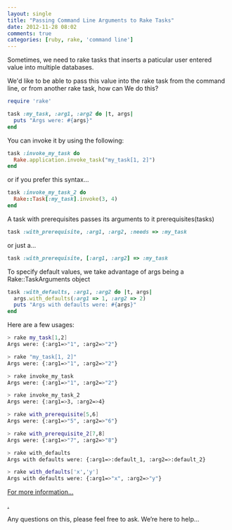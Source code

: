 ```yaml
---
layout: single
title: "Passing Command Line Arguments to Rake Tasks"
date: 2012-11-28 08:02
comments: true
categories: [ruby, rake, 'command line'] 
---
```

Sometimes, we need to rake tasks that inserts a paticular user entered value into multiple databases.

We'd like to be able to pass this value into the rake task from the command line, or from another rake task, how can We do this?


```ruby
require 'rake'

task :my_task, :arg1, :arg2 do |t, args|
  puts "Args were: #{args}"
end
```

You can invoke it by using the following:

```ruby
task :invoke_my_task do
  Rake.application.invoke_task("my_task[1, 2]")
end
```

or if you prefer this syntax...

```ruby
task :invoke_my_task_2 do
  Rake::Task[:my_task].invoke(3, 4)
end
```

A task with prerequisites passes its arguments to it prerequisites(tasks)

```ruby
task :with_prerequisite, :arg1, :arg2, :needs => :my_task
```

or just a...

```ruby
task :with_prerequisite, [:arg1, :arg2] => :my_task
```

To specify default values, we take advantage of args being a Rake::TaskArguments object

```ruby
task :with_defaults, :arg1, :arg2 do |t, args|
  args.with_defaults(:arg1 => 1, :arg2 => 2)
  puts "Args with defaults were: #{args}"
end
```

Here are a few usages:

```sh
> rake my_task[1,2]
Args were: {:arg1=>"1", :arg2=>"2"}

> rake "my_task[1, 2]"
Args were: {:arg1=>"1", :arg2=>"2"}

> rake invoke_my_task
Args were: {:arg1=>"1", :arg2=>"2"}

> rake invoke_my_task_2
Args were: {:arg1=>3, :arg2=>4}

> rake with_prerequisite[5,6]
Args were: {:arg1=>"5", :arg2=>"6"}

> rake with_prerequisite_2[7,8]
Args were: {:arg1=>"7", :arg2=>"8"}

> rake with_defaults
Args with defaults were: {:arg1=>:default_1, :arg2=>:default_2}

> rake with_defaults['x','y']
Args with defaults were: {:arg1=>"x", :arg2=>"y"}
```


[For more information...](http://rake.rubyforge.org/files/doc/rakefile_rdoc.html)

[.](http://stackoverflow.com/questions/825748/how-do-i-pass-command-line-arguments-to-a-rake-task)

Any questions on this, please feel free to ask. We’re here to help…
